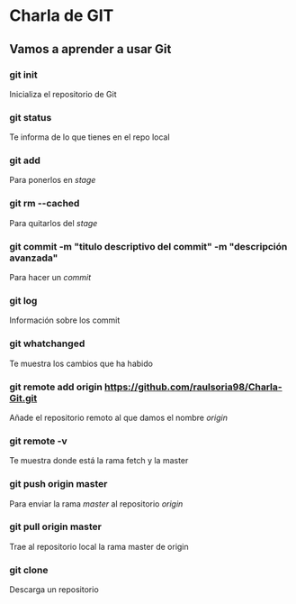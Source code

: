 # Charla de GIT

## Vamos a aprender a usar Git

### __git init__
Inicializa el repositorio de Git

### __git status__
Te informa de lo que tienes en el repo local

### __git add <archivo>__
Para ponerlos en _stage_

### __git rm --cached <archivo>__
Para quitarlos del _stage_

### __git commit -m "titulo descriptivo del commit" -m "descripción avanzada"__
Para hacer un _commit_

### __git log__
Información sobre los commit

### __git whatchanged__
Te muestra los cambios que ha habido

### __git remote add origin https://github.com/raulsoria98/Charla-Git.git__
Añade el repositorio remoto al que damos el nombre _origin_

### __git remote -v__
Te muestra donde está la rama fetch y la master

### __git push origin master__
Para enviar la rama _master_ al repositorio _origin_

### __git pull origin master__
Trae al repositorio local la rama master de origin

### __git clone <repositorio remoto>__
Descarga un repositorio